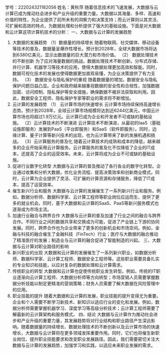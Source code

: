 学号：222024321182056    姓名：黄秋萍
随着信息技术的飞速发展，大数据与云计算已成为推动社会进步和产业升级的重要力量。大数据以其海量、多样、高速和价值的特性，为企业提供了前所未有的洞察力和决策支持；而云计算则以其灵活、可扩展和高效的特点，为数据处理和分析提供了强大的基础设施。下面是对大数据和云计算这项计算机技术的分析：
一、大数据与云计算的发展趋势
1. 大数据的发展趋势
（1）数据量的持续增长
随着物联网、社交媒体、移动设备等技术的普及，数据量呈爆炸性增长。预计到2028年，全球大数据市场将达到6380亿美元，显示出数据量的巨大潜力和市场价值。
（2） 数据处理技术的不断创新
为了应对海量数据的挑战，数据处理技术不断创新。分布式存储、并行计算、机器学习等技术的应用，使得大数据处理更加高效和智能。同时，数据可视化技术的发展也使得数据更加直观易懂，为企业决策提供了有力支持。
（3） 数据安全与隐私保护的重视
随着数据量的增加，数据安全与隐私保护问题日益凸显。企业和政府越来越重视数据的安全性和合规性，加强数据加密、访问控制、隐私保护等安全措施，确保数据不被非法获取和利用。因此，数据安全工程师、隐私保护专家等职业的需求将不断增加。
2. 云计算的发展趋势
（1） 云计算市场的快速增长
云计算市场持续保持高速增长态势。预计到2028年，全球云计算市场规模将达到近6244亿美元，中国云计算市场也将超过1.9万亿元。云计算已成为企业和开发者不可或缺的基础设施。
（2）云计算技术的不断演进
云计算技术不断演进，从最初的IaaS（基础设施即服务）发展到PaaS（平台即服务）和SaaS（软件即服务）。同时，边缘计算、量子计算等新兴技术的出现，也为云计算带来了新的发展机遇和挑战。
（3）云计算服务的普及化
随着云计算技术的成熟和成本的降低，越来越多的企业开始采用云计算服务。云计算服务的普及化不仅降低了企业的IT成本，还提高了企业的运营效率。未来，云计算将成为企业不可或缺的基础设施。
1. 促进行业数字化转型
大数据与云计算的普及推动了各行各业的数字化转型。企业通过收集和分析大数据，优化业务流程、提高决策效率和创新商业模式。同时，云计算为企业提供了灵活、可扩展的计算资源和存储服务，降低了IT成本，提高了运营效率。
2. 催生新兴行业和服务
大数据与云计算的发展催生了一系列新兴行业和服务。例如，数据分析师、数据科学家、云计算工程师等职业岗位应运而生，提供了更多的就业机会。同时，基于大数据和云计算的SaaS、PaaS等新兴服务模式也逐渐成为市场主流。
3. 加速行业融合与跨界合作
大数据与云计算的普及加速了行业之间的融合与跨界合作。不同行业之间的数据共享和交换成为可能，促进了产业链上下游的协同发展。同时，跨界合作也为企业带来了更多的创新机会和市场空间。例如，金融与科技的融合催生了金融科技（FinTech）行业；医疗与大数据的融合推动了精准医疗的发展；制造业与云计算的融合促进了智能制造的兴起。
三、大数据与云计算对职业路径的影响
1. 新兴职业的出现
大数据和云计算的发展催生了一系列新兴职业，如数据分析师、数据科学家、云计算工程师、数据安全工程师等。这些职业需要具备扎实的专业知识和技能，以应对复杂的数据处理和云计算需求。
2. 传统职业的转型
大数据和云计算也促使传统职业发生转型。例如，传统的IT职业逐渐向云计算工程师、大数据分析师等方向转型；市场营销人员需要掌握数据分析技能以制定更精准的营销策略；财务人员需要了解大数据在风险管理中的应用。
3. 职业技能的提升
随着大数据和云计算的发展，职业技能的提升变得尤为重要。企业和个人需要不断学习新技术、新知识以适应行业的变化和发展。例如，数据分析师需要掌握机器学习、深度学习等高级分析技术；云计算工程师需要了解最新的云计算架构和服务模式。
四、结论
大数据与云计算作为推动社会进步和产业升级的重要力量，其发展趋势将对行业结构和职业路径产生深远影响。随着数据量的持续增长、数据处理技术的不断创新以及云计算市场的快速增长，大数据与云计算将在更多领域发挥重要作用。同时，它们也将催生新职业岗位、提升职业技能要求和改变职业发展路径。因此，我们需要密切关注大数据与云计算的发展趋势，加强学习和实践，以适应未来职业发展的需求。
